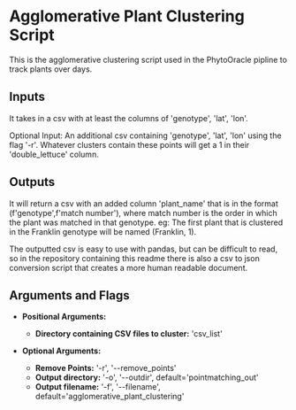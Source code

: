 # Agglomerative Plant Clustering Script

This is the agglomerative clustering script used in the PhytoOracle pipline to track plants over days. 

## Inputs
It takes in a csv with at least the columns of 'genotype', 'lat', 'lon'.

Optional Input: An additional csv containing 'genotype', 'lat', 'lon' using the flag '-r'. Whatever clusters contain these points will get a 1 in their 'double_lettuce' column.

## Outputs
It will return a csv with an added column 'plant_name' that is in the format (f'genotype',f'match number'), where match number is the order in which the plant was matched in that genotype. eg: The first plant that is clustered in the Franklin genotype will be named (Franklin, 1).

The outputted csv is easy to use with pandas, but can be difficult to read, so in the repository containing this readme there is also a csv to json conversion script that creates a more human readable document.

## Arguments and Flags

* **Positional Arguments:** 
    * **Directory containing CSV files to cluster:** 'csv_list'
    
* **Optional Arguments:**
    * **Remove Points:** '-r', '--remove_points'
    * **Output directory:** '-o', '--outdir', default='pointmatching_out'
    * **Output filename:** '-f', '--filename', default='agglomerative_plant_clustering'



